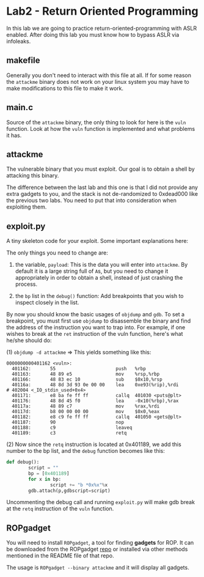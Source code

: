# Lab2 - Return Oriented Programming

In this lab we are going to practice return-oriented-programming with ASLR enabled. After doing this lab you must know how to bypass ASLR via infoleaks.

## makefile
Generally you don't need to interact with this file at all. If for some reason the `attackme` binary does not work on your linux system you may have to make modifications to this file to make it work.

## main.c
Source of the `attackme` binary, the only thing to look for here is the `vuln` function. Look at how the `vuln` function is implemented and what problems it has.

## attackme
The vulnerable binary that you must exploit. Our goal is to obtain a shell by attacking this binary. 

The difference between the last lab and this one is that I did not provide any extra gadgets to you, and the stack is not de-randomized to 0xdead000 like the previous two labs. You need to put that into consideration when exploiting them.

## exploit.py
A tiny skeleton code for your exploit. Some important explanations here:

The only things you need to change are:
1. the variable, `payload`: This is the data you will enter into `attackme`. By default it is a large string full of `A`s, but you need to change it appropriately in order to obtain a shell, instead of just crashing the process.

2. the `bp` list in the `debug()` function: Add breakpoints that you wish to inspect closely in the list. 

By now you should know the basic usages of `objdump` and `gdb`.  To set a breakpoint, you must first use `objdump` to disassemble the binary and find the address of the instruction you want to trap into. For example, if one wishes to break at the `ret` instruction of the vuln function, here's what he/she should do:

(1) `objdump -d attackme` => This yields something like this:
```
0000000000401162 <vuln>:
  401162:       55                      push   %rbp
  401163:       48 89 e5                mov    %rsp,%rbp
  401166:       48 83 ec 10             sub    $0x10,%rsp
  40116a:       48 8d 3d 93 0e 00 00    lea    0xe93(%rip),%rdi        # 402004 <_IO_stdin_used+0x4>
  401171:       e8 ba fe ff ff          callq  401030 <puts@plt>
  401176:       48 8d 45 f0             lea    -0x10(%rbp),%rax
  40117a:       48 89 c7                mov    %rax,%rdi
  40117d:       b8 00 00 00 00          mov    $0x0,%eax
  401182:       e8 c9 fe ff ff          callq  401050 <gets@plt>
  401187:       90                      nop
  401188:       c9                      leaveq 
  401189:       c3                      retq 
```

(2) Now since the `retq` instruction is located at 0x401189, we add this number to the bp list, and the `debug` function becomes like this:

```python
def debug():
        script = ""
        bp = [0x401189]
        for x in bp:
                script += "b *0x%x"%x
        gdb.attach(p,gdbscript=script)
```

Uncommenting the debug call and running `exploit.py` will make gdb break at the `retq` instruction of the `vuln` function.

## ROPgadget
You will need to install `ROPgadget`, a tool for finding **gadgets** for ROP. It can be downloaded from the ROPgadget [repo](https://github.com/JonathanSalwan/ROPgadget) or installed via other methods mentioned in the README file of that repo.

The usage is `ROPgadget --binary attackme` and it will display all gadgets. 
